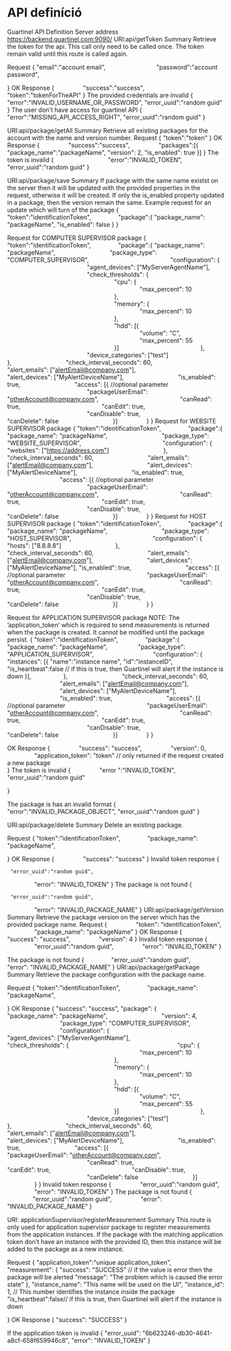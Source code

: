 # API definíció

Guartinel API Definition
Server address
https://backend.guartinel.com:9090/
URI:api/getToken
Summary
Retrieve the token for the api. This call only need to be called once.  The token remain valid until this route is called again.

Request
{
	  "email":"account email",              
                "password":"account password",

}
OK Response
{
                "success":"success",
                "token":"tokenForTheAPI"
}
The provided credentials are invalid
{
                "error":"INVALID_USERNAME_OR_PASSWORD",
	 "error_uuid":"random guid"
}
The user don’t have access for guartinel API
{
                "error":"MISSING_API_ACCESS_RIGHT",
	 "error_uuid":"random guid"
}

URI:api/package/getAll
Summary
Retrieve all existing packages for the account with the name and version number.
Request
{
 "token":"token"
} 
OK Response
{
                "success":"success",
                "packages":[{
"package_name":"packageName",
"version": 2,
"is_enabled": true
}]
}
The token is invalid
{
                               "error":"INVALID_TOKEN",
	 	  "error_uuid":"random guid"
}

URI:api/package/save
Summary
If package with the same name existst on the server then it will be updated with the provided properties in the request, otherwise it will be created.
If only the is_enabled property updated in a package, then the version remain the same.
Example request for an update which will turn of the package
{
"token":"identificationToken",                
"package":{
   "package_name": "packageName",
   "is_enabled": false
}
}

Request for COMPUTER SUPERVISOR package
{
"token":"identificationToken",                
"package":{
   "package_name": "packageName",
                               "package_type": "COMPUTER_SUPERVISOR",                 
                               "configuration": {
                                               "agent_devices": ["MyServerAgentName"],
                                               "check_thresholds": {
                                                               "cpu": {
                                                                              "max_percent": 10
                                                               },
                                                               "memory": {
                                                                              "max_percent": 10
                                                               },
                                                               "hdd": [{
                                                                              "volume": "C",
                                                                              "max_percent": 55
                                                               }]
                                               },
                                               "device_categories": ["test"]
                               },
                               "check_interval_seconds": 60,
                               "alert_emails": ["alertEmail@company.com"],
                               "alert_devices": ["MyAlertDeviceName"],
                               "is_enabled": true,
                               "access": [{  //optional parameter
                                               "packageUserEmail": "otherAccount@company.com",
                                               "canRead": true,
                                               "canEdit": true,
                                               "canDisable": true,
                                               "canDelete": false
                               }]
                }
}
Request for WEBSITE SUPERVISOR package
{
"token":"identificationToken",                
"package":{
   "package_name": "packageName",
                               "package_type": "WEBSITE_SUPERVISOR",                 
                               "configuration": {
			"websites": ["https://address.com"]
                               },
                               "check_interval_seconds": 60,
                               "alert_emails": ["alertEmail@company.com"],
                               "alert_devices": ["MyAlertDeviceName"],
                               "is_enabled": true,
                               "access": [{  //optional parameter
                                               "packageUserEmail": "otherAccount@company.com",
                                               "canRead": true,
                                               "canEdit": true,
                                               "canDisable": true,
                                               "canDelete": false
                               }]
                }
}
Request for HOST SUPERVISOR package
{
"token":"identificationToken",                
"package":{
   "package_name": "packageName",
                               "package_type": "HOST_SUPERVISOR",                 
                               "configuration": {
			"hosts": ["8.8.8.8"]
                               },
                               "check_interval_seconds": 60,
                               "alert_emails": ["alertEmail@company.com"],
                               "alert_devices": ["MyAlertDeviceName"],
                               "is_enabled": true,
                               "access": [{  //optional parameter
                                               "packageUserEmail": "otherAccount@company.com",
                                               "canRead": true,
                                               "canEdit": true,
                                               "canDisable": true,
                                               "canDelete": false
                               }]
                }
}

Request for APPLICATION SUPERVISOR package
NOTE: The ’application_token’ which is required to send measurements is returned when the package is created. It cannot be modified until the package persist.
{
"token":"identificationToken",                
"package":{
   "package_name": "packageName",
                  "package_type": "APPLICATION_SUPERVISOR",                 
                  "configuration": {
		"instances": [{
			"name":"instance name", 
			"id":"instanceID", 										 "is_heartbeat":false // if this is true, then Guartinel will alert if the instance is down }],
	                  },
                               "check_interval_seconds": 60,
                               "alert_emails": ["alertEmail@company.com"],
                               "alert_devices": ["MyAlertDeviceName"],
                               "is_enabled": true,
                               "access": [{  //optional parameter
                                               "packageUserEmail": "otherAccount@company.com",
                                               "canRead": true,
                                               "canEdit": true,
                                               "canDisable": true,
                                               "canDelete": false
                               }]
                }
}


OK Response
{
                "success": "success",
                "version": 0,
                "application_token": "token" // only returned if the request created a new package	
}
The token is invalid
{
                "error ":"INVALID_TOKEN",
	  "error_uuid":"random guid"

}

The package is has an invalid format
{
                "error":"INVALID_PACKAGE_OBJECT",
	 "error_uuid":"random guid"
}

URI:api/package/delete
Summary
Delete an existing package.

Request
{
	"token":"identificationToken", 
               "package_name": "packageName",

}
OK Response
{
                "success": "success"
}
Invalid token response
{

	 "error_uuid":"random guid",
                "error": "INVALID_TOKEN"
}
The package is not found
{

	 "error_uuid":"random guid",
                "error": "INVALID_PACKAGE_NAME"
} 
URI:api/package/getVersion
Summary
Retrieve the package version on the server which has the provided package name.
Request
{
                "token": "identificationToken",
                "package_name": "packageName"
}
OK Response
{
                "success": "success",
                "version": 4
}
Invalid token response
{ 
                "error_uuid":"random guid",
                "error": "INVALID_TOKEN"
}


The package is not found
{
               "error_uuid":"random guid",
                "error": "INVALID_PACKAGE_NAME"
}
URI:api/package/getPackage
Summary
Retrieve the package configuration with the package name.

Request
{
	"token":"identificationToken", 
               "package_name": "packageName",

}
OK Response
{
"success": "success",
"package": {
                               "package_name": "packageName",
                               "version": 4,
                               "package_type": "COMPUTER_SUPERVISOR",
                               "configuration": {
                                               "agent_devices": ["MyServerAgentName"],
                                               "check_thresholds": {
                                                               "cpu": {
                                                                              "max_percent": 10
                                                               },
                                                               "memory": {
                                                                              "max_percent": 10
                                                               },
                                                               "hdd": [{
                                                                              "volume": "C",
                                                                              "max_percent": 55
                                                               }]
                                               },
                                               "device_categories": ["test"]
                               },
                               "check_interval_seconds": 60,
                               "alert_emails": ["alertEmail@company.com"],
                               "alert_devices": ["MyAlertDeviceName"],
                               "is_enabled": true,
                               "access": [{
                                               "packageUserEmail": "otherAccount@company.com",
                                               "canRead": true,
                                               "canEdit": true,
                                               "canDisable": true,
                                               "canDelete": false
                               }]
                }
}
Invalid token response
{
                "error_uuid":"random guid",
                "error": "INVALID_TOKEN"
}
The package is not found
{
               "error_uuid":"random guid",
                "error": "INVALID_PACKAGE_NAME"
}


URI: applicationSupervisor/registerMeasurement
Summary
This route is only used for application supervisor package to register measurements from the application instances.
If the package with the matching application token don’t have an instance with the provided ID, then this instance will be added to the package as a new instance.

Request
{
	"application_token":"unique application_token", 
               "measurement": { 
			"success": "SUCCESS" // if the value is error then the package will be alerted
			"message": "The problem which is caused the error state"
			},
	"instance_name": "This name will be used on  the UI",
	"instance_id": 1, // This number identifies the instance inside the package
	"is_heartbeat":false// if this is true, then Guartinel will alert if the instance is down

}
OK Response
{
    "success": "SUCCESS"
}

If the application token is invalid
{
    "error_uuid": "6b623246-db30-4641-a8cf-658f659946c8",
    "error": "INVALID_TOKEN"
}